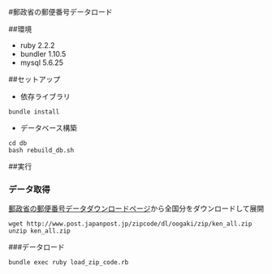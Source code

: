 #郵政省の郵便番号データロード

##環境
- ruby 2.2.2
- bundler 1.10.5
- mysql 5.6.25

##セットアップ

- 依存ライブラリ

```
bundle install
```

- データベース構築

```
cd db
bash rebuild_db.sh
```

##実行
### データ取得
[郵政省の郵便番号データダウンロードページ](http://www.post.japanpost.jp/zipcode/dl/oogaki-zip.html)から全国分をダウンロードして展開

```
wget http://www.post.japanpost.jp/zipcode/dl/oogaki/zip/ken_all.zip
unzip ken_all.zip
```

###データロード

```
bundle exec ruby load_zip_code.rb
```
